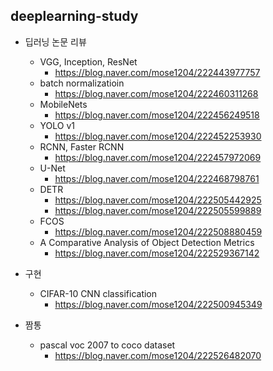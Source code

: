 deeplearning-study
-------------------------

- 딥러닝 논문 리뷰

  - VGG, Inception, ResNet
    + <https://blog.naver.com/mose1204/222443977757>
  - batch normalizatioin  
    + <https://blog.naver.com/mose1204/222460311268>
  - MobileNets  
    + <https://blog.naver.com/mose1204/222456249518>
  - YOLO v1
    + <https://blog.naver.com/mose1204/222452253930>
  - RCNN, Faster RCNN  
    + <https://blog.naver.com/mose1204/222457972069>
  - U-Net  
    + <https://blog.naver.com/mose1204/222468798761>
  - DETR  
    + <https://blog.naver.com/mose1204/222505442925>  
    + <https://blog.naver.com/mose1204/222505599889>
  - FCOS  
    + <https://blog.naver.com/mose1204/222508880459>
  - A Comparative Analysis of Object Detection Metrics
    + <https://blog.naver.com/mose1204/222529367142>




- 구현
  - CIFAR-10 CNN classification  
    + <https://blog.naver.com/mose1204/222500945349>



- 짬통
  - pascal voc 2007 to coco dataset  
    + <https://blog.naver.com/mose1204/222526482070>

